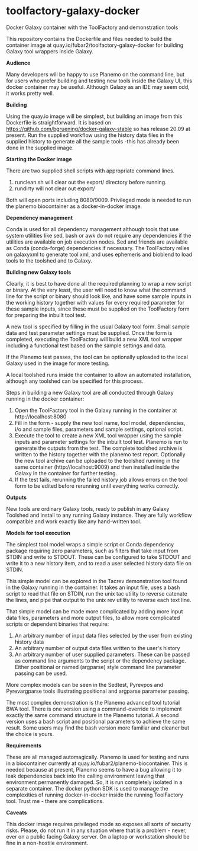 # toolfactory-galaxy-docker
Docker Galaxy container with the ToolFactory and demonstration tools

This repository contains the Dockerfile and files needed to build the container image at
quay.io/fubar2/toolfactory-galaxy-docker for building Galaxy tool wrappers inside Galaxy.

**Audience**

Many developers will be happy to use Planemo on the command line, but for users who
prefer building and testing new tools inside the Galaxy UI, this docker container may be useful.
Although Galaxy as an IDE may seem odd, it works pretty well.

**Building**

Using the quay.io image will be simplest, but building an image from this Dockerfile is straightforward.
It is based on https://github.com/bgruening/docker-galaxy-stable so has release 20.09 at present. Run the
supplied workflow using the history data files in the supplied history to generate all the sample tools -this
has already been done in the supplied image.

**Starting the Docker image**

There are two supplied shell scripts with appropriate command lines.
1. runclean.sh will clear out the export/ directory before running.
2. rundirty will not clear out export/

Both will open ports including 8080/9009.
Privileged mode is needed to run the planemo biocontainer as a docker-in-docker image.

**Dependency management**

Conda is used for all dependency management although tools that use system utilities like sed, bash or awk
do not require any dependencies if the utilities are available on job execution nodes. Sed and friends are available as Conda (conda-forge) dependencies if necessary.
The ToolFactory relies on galaxyxml to generate tool xml, and uses ephemeris and
bioblend to load tools to the toolshed and to Galaxy.

**Building new Galaxy tools**

Clearly, it is best to have done all the required planning
to wrap a new script or binary. At the very least, the user will need to know what the command line for the script or
binary should look like, and have some sample inputs in the working history together with values for every required
parameter for these sample inputs, since these must be supplied on the ToolFactory form for preparing
the inbuilt tool test.

A new tool is specified by filling in the usual Galaxy tool form. Small sample data and test parameter settings must be
supplied. Once the form is completed, executing the ToolFactory
will build a new XML tool wrapper including a functional test based on the sample settings and data.

If the Planemo test passes, the tool can be optionally uploaded to the local Galaxy used in the image for more testing.

A local toolshed runs inside the container to allow an automated installation, although any toolshed can be specified
for this process.

Steps in building a new Galaxy tool are all conducted through Galaxy running in the docker container:

1. Open the ToolFactory tool in the Galaxy running in the container at http://localhost:8080
2. Fill in the form - supply the new tool name, tool model, dependencies, i/o and sample files, parameters and sample settings, optional script.
3. Execute the tool to create a new XML tool wrapper using the sample inputs and parameter settings for the inbuilt tool test. Planemo is run to generate the outputs
    from the test. The complete toolshed archive is written to the history together with the planemo test report. Optionally the new tool archive can be uploaded
    to the toolshed running in the same container (http://localhost:9009) and then installed inside the Galaxy in the container for further testing.
4. If the test fails, rerunning the failed history job allows errors on the tool form to be edited before rerunning until everything works correctly.

**Outputs**

New tools are ordinary Galaxy tools, ready to publish in any Galaxy Toolshed and install to any running Galaxy instance.
They are fully workflow compatible and work exactly like any hand-written tool.

**Models for tool execution**

The simplest tool model wraps a simple script or Conda dependency package requiring zero parameters, such as filters that take input from STDIN and write to STDOUT.
These can be configured to take STDOUT and write it to a new history item, and to read a user selected history data file on STDIN.

This simple model can be explored in the Tacrev demonstration tool found in the Galaxy running in the container. It takes an input file, uses a bash script to
read that file on STDIN, run the unix tac utility to reverse catenate the lines, and pipe that output to the unix rev utility to reverse each text line.

That simple model can be made more complicated by adding more input data files, parameters and more output files, to allow more complicated
scripts or dependent binaries that require:

1. An arbitrary number of input data files selected by the user from existing history data
2. An arbitrary number of output data files written to the user's history
3. An arbitrary number of user supplied parameters. These can be passed as command line arguments to the script or the dependency package. Either
positional or named (argparse) style command line parameter passing can be used.

More complex models can be seen in the Sedtest, Pyrevpos and Pyrevargparse tools illustrating positional and argparse parameter passing.

The most complex demonstration is the Planemo advanced tool tutorial BWA tool. There is one version using a command-override to implement
exactly the same command structure in the Planemo tutorial. A second version uses a bash script and positional parameters to achieve the same
result. Some users may find the bash version more familiar and cleaner but the choice is yours.

**Requirements**

These are all managed automagically. Planemo is used for testing and runs in a biocontainer currently at quay.io/fubar2/planemo-biocontainer.
This is needed because at present, Planemo seems to have a bug allowing it to leak dependencies back into the calling environment leaving that
environment permanently damaged.  So, it is run completely isolated in a separate container. The docker python SDK is used to manage the
complexities of running docker-in-docker inside the running ToolFactory tool. Trust me - there are complications.

**Caveats**

This docker image requires privileged mode so exposes all sorts of security risks. Please, do not run it in any situation where that is
a problem - never, ever on a public facing Galaxy server. On a laptop or workstation should be fine in a non-hostile environment.









